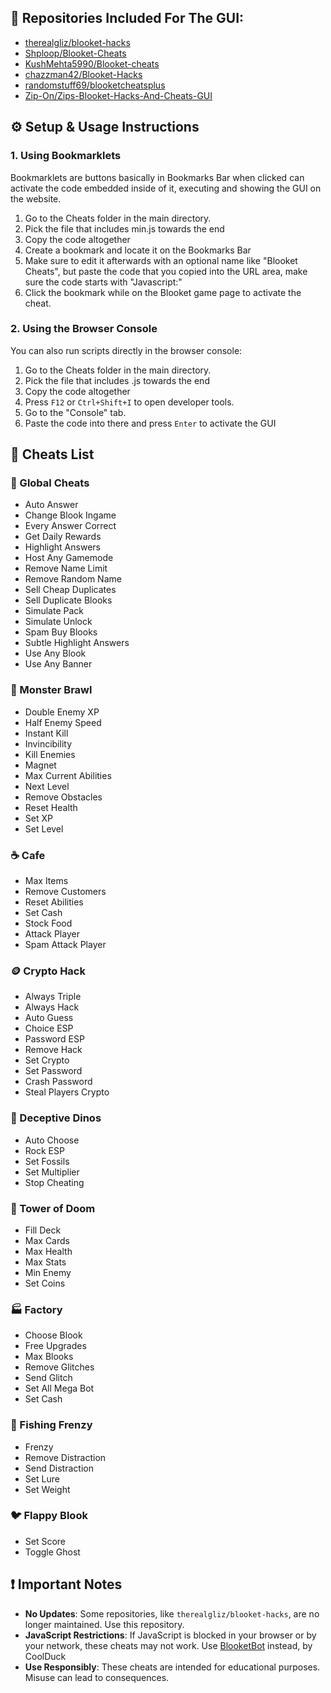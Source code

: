 
## 📌 Repositories Included For The GUI:

* [therealgliz/blooket-hacks](https://github.com/therealgliz/blooket-hacks)
* [Shploop/Blooket-Cheats](https://github.com/Shploop/Blooket-Cheats)
* [KushMehta5990/Blooket-cheats](https://github.com/KushMehta5990/Blooket-cheats)
* [chazzman42/Blooket-Hacks](https://github.com/chazzman42/Blooket-Hacks)
* [randomstuff69/blooketcheatsplus](https://github.com/randomstuff69/blooketcheatsplus)
* [Zip-On/Zips-Blooket-Hacks-And-Cheats-GUI](https://github.com/Zip-On/Zips-Blooket-Hacks-And-Cheats-GUI)



## ⚙️ Setup & Usage Instructions

### 1. Using Bookmarklets

Bookmarklets are buttons basically in Bookmarks Bar when clicked can activate the code embedded inside of it, executing and showing the GUI on the website. 

1. Go to the Cheats folder in the main directory.
2. Pick the file that includes min.js towards the end
3. Copy the code altogether
5. Create a bookmark and locate it on the Bookmarks Bar
6. Make sure to edit it afterwards with an optional name like "Blooket Cheats", but paste the code that you copied into the URL area, make sure the code starts with "Javascript:"
7. Click the bookmark while on the Blooket game page to activate the cheat.

### 2. Using the Browser Console

You can also run scripts directly in the browser console:

1. Go to the Cheats folder in the main directory.
2. Pick the file that includes .js towards the end
3. Copy the code altogether
5. Press `F12` or `Ctrl+Shift+I` to open developer tools.
6. Go to the "Console" tab.
7. Paste the code into there and press `Enter` to activate the GUI

## 🧰 Cheats List

### 🎯 Global Cheats

* Auto Answer
* Change Blook Ingame
* Every Answer Correct
* Get Daily Rewards
* Highlight Answers
* Host Any Gamemode
* Remove Name Limit
* Remove Random Name
* Sell Cheap Duplicates
* Sell Duplicate Blooks
* Simulate Pack
* Simulate Unlock
* Spam Buy Blooks
* Subtle Highlight Answers
* Use Any Blook
* Use Any Banner

### 🧟 Monster Brawl

* Double Enemy XP
* Half Enemy Speed
* Instant Kill
* Invincibility
* Kill Enemies
* Magnet
* Max Current Abilities
* Next Level
* Remove Obstacles
* Reset Health
* Set XP
* Set Level

### ☕ Cafe

* Max Items
* Remove Customers
* Reset Abilities
* Set Cash
* Stock Food
* Attack Player
* Spam Attack Player

### 🪙 Crypto Hack

* Always Triple
* Always Hack
* Auto Guess
* Choice ESP
* Password ESP
* Remove Hack
* Set Crypto
* Set Password
* Crash Password
* Steal Players Crypto

### 🦖 Deceptive Dinos

* Auto Choose
* Rock ESP
* Set Fossils
* Set Multiplier
* Stop Cheating

### 🗼 Tower of Doom

* Fill Deck
* Max Cards
* Max Health
* Max Stats
* Min Enemy
* Set Coins

### 🏭 Factory

* Choose Blook
* Free Upgrades
* Max Blooks
* Remove Glitches
* Send Glitch
* Set All Mega Bot
* Set Cash

### 🎣 Fishing Frenzy

* Frenzy
* Remove Distraction
* Send Distraction
* Set Lure
* Set Weight

### 🐦 Flappy Blook

* Set Score
* Toggle Ghost

## ❗ Important Notes

* **No Updates**: Some repositories, like `therealgliz/blooket-hacks`, are no longer maintained. Use this repository.
* **JavaScript Restrictions**: If JavaScript is blocked in your browser or by your network, these cheats may not work. Use [BlooketBot](blooketbot.glitch.me) instead, by CoolDuck
* **Use Responsibly**: These cheats are intended for educational purposes. Misuse can lead to consequences.
